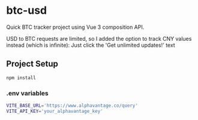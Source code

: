 # btc-usd

Quick BTC tracker project using Vue 3 composition API.

USD to BTC requests are limited, so I added the option to track CNY values instead (which is infinite): Just click the 'Get unlimited updates!' text

## Project Setup

```sh
npm install
```

### .env variables

```sh
VITE_BASE_URL='https://www.alphavantage.co/query'
VITE_API_KEY='your_alphavantage_key'
```
